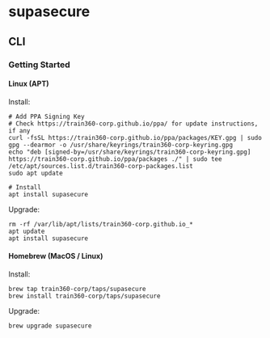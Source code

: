 # supasecure

## CLI

### Getting Started

#### Linux (APT)

Install:

```shell
# Add PPA Signing Key
# Check https://train360-corp.github.io/ppa/ for update instructions, if any
curl -fsSL https://train360-corp.github.io/ppa/packages/KEY.gpg | sudo gpg --dearmor -o /usr/share/keyrings/train360-corp-keyring.gpg
echo "deb [signed-by=/usr/share/keyrings/train360-corp-keyring.gpg] https://train360-corp.github.io/ppa/packages ./" | sudo tee /etc/apt/sources.list.d/train360-corp-packages.list
sudo apt update

# Install
apt install supasecure
```

Upgrade:

```shell
rm -rf /var/lib/apt/lists/train360-corp.github.io_*
apt update
apt install supasecure
```

#### Homebrew (MacOS / Linux)

Install:

```shell
brew tap train360-corp/taps/supasecure
brew install train360-corp/taps/supasecure
```

Upgrade:

```shell
brew upgrade supasecure
```